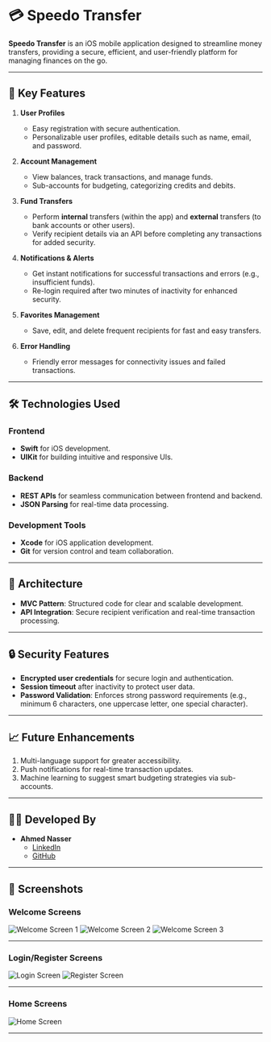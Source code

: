 # 💳 **Speedo Transfer**  

**Speedo Transfer** is an iOS mobile application designed to streamline money transfers, providing a secure, efficient, and user-friendly platform for managing finances on the go.

---

## 🚀 **Key Features**  

1. **User Profiles**  
   - Easy registration with secure authentication.  
   - Personalizable user profiles, editable details such as name, email, and password.  

2. **Account Management**  
   - View balances, track transactions, and manage funds.  
   - Sub-accounts for budgeting, categorizing credits and debits.  

3. **Fund Transfers**  
   - Perform **internal** transfers (within the app) and **external** transfers (to bank accounts or other users).  
   - Verify recipient details via an API before completing any transactions for added security.  

4. **Notifications & Alerts**  
   - Get instant notifications for successful transactions and errors (e.g., insufficient funds).  
   - Re-login required after two minutes of inactivity for enhanced security.

5. **Favorites Management**  
   - Save, edit, and delete frequent recipients for fast and easy transfers.  

6. **Error Handling**  
   - Friendly error messages for connectivity issues and failed transactions.  

---

## 🛠️ **Technologies Used**  

### **Frontend**  
- **Swift** for iOS development.  
- **UIKit** for building intuitive and responsive UIs.

### **Backend**  
- **REST APIs** for seamless communication between frontend and backend.  
- **JSON Parsing** for real-time data processing.

### **Development Tools**  
- **Xcode** for iOS application development.  
- **Git** for version control and team collaboration.

---

## 📐 **Architecture**  

- **MVC Pattern**: Structured code for clear and scalable development.  
- **API Integration**: Secure recipient verification and real-time transaction processing.

---

## 🔒 **Security Features**  

- **Encrypted user credentials** for secure login and authentication.  
- **Session timeout** after inactivity to protect user data.  
- **Password Validation**: Enforces strong password requirements (e.g., minimum 6 characters, one uppercase letter, one special character).

---

## 📈 **Future Enhancements**  

1. Multi-language support for greater accessibility.  
2. Push notifications for real-time transaction updates.  
3. Machine learning to suggest smart budgeting strategies via sub-accounts.

---

## 👨‍💻 **Developed By**  

- **Ahmed Nasser**  
  - [LinkedIn](https://linkedin.com/in/ahmed-nasser-91aab6279)  
  - [GitHub](https://github.com/AhmedNasser23)  

---

## 📸 **Screenshots**

### Welcome Screens  
![Welcome Screen 1](https://github.com/user-attachments/assets/952a7ef3-beb5-49cc-ad01-baa7813fa346) ![Welcome Screen 2](https://github.com/user-attachments/assets/f1f3d03c-c354-43f9-a49a-e4580e6e799c) ![Welcome Screen 3](https://github.com/user-attachments/assets/0c8a108b-ec18-4b94-acef-f620b8118343)

---

### Login/Register Screens  
![Login Screen](https://github.com/user-attachments/assets/e494ed73-b9af-4619-ba5d-8500747fafbd) ![Register Screen](https://github.com/user-attachments/assets/7145cee2-19ca-4234-8f97-fbca05d8ddba)

---

### Home Screens  
![Home Screen](https://github.com/user-attachments/assets/d7ade637-3e6a-4fdb-b227-88994b109196)

---
